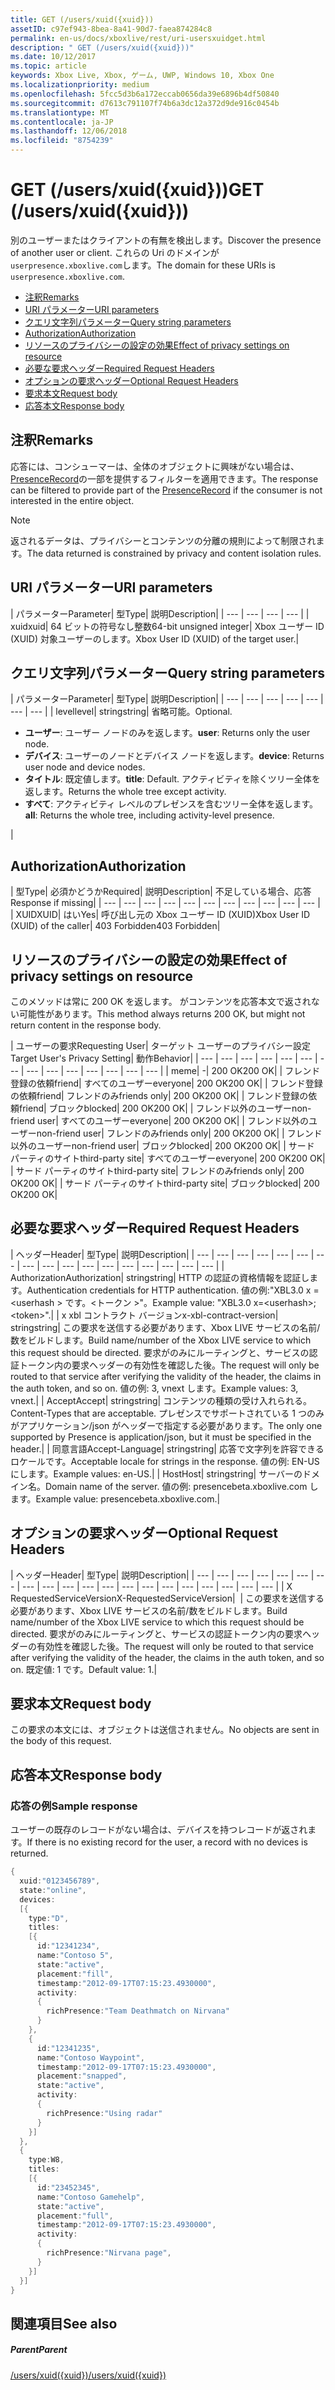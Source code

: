 ```yaml
---
title: GET (/users/xuid({xuid}))
assetID: c97ef943-8bea-8a41-90d7-faea874284c8
permalink: en-us/docs/xboxlive/rest/uri-usersxuidget.html
description: " GET (/users/xuid({xuid}))"
ms.date: 10/12/2017
ms.topic: article
keywords: Xbox Live, Xbox, ゲーム, UWP, Windows 10, Xbox One
ms.localizationpriority: medium
ms.openlocfilehash: 5fcc5d3b6a172eccab0656da39e6896b4df50840
ms.sourcegitcommit: d7613c791107f74b6a3dc12a372d9de916c0454b
ms.translationtype: MT
ms.contentlocale: ja-JP
ms.lasthandoff: 12/06/2018
ms.locfileid: "8754239"
---
```

# <a name="get-usersxuidxuid"></a><span data-ttu-id="7d9a2-104">GET (/users/xuid({xuid}))</span><span class="sxs-lookup"><span data-stu-id="7d9a2-104">GET (/users/xuid({xuid}))</span></span>
<span data-ttu-id="7d9a2-105">別のユーザーまたはクライアントの有無を検出します。</span><span class="sxs-lookup"><span data-stu-id="7d9a2-105">Discover the presence of another user or client.</span></span>
<span data-ttu-id="7d9a2-106">これらの Uri のドメインが`userpresence.xboxlive.com`します。</span><span class="sxs-lookup"><span data-stu-id="7d9a2-106">The domain for these URIs is `userpresence.xboxlive.com`.</span></span>

  * [<span data-ttu-id="7d9a2-107">注釈</span><span class="sxs-lookup"><span data-stu-id="7d9a2-107">Remarks</span></span>](#ID4EV)
  * [<span data-ttu-id="7d9a2-108">URI パラメーター</span><span class="sxs-lookup"><span data-stu-id="7d9a2-108">URI parameters</span></span>](#ID4EDB)
  * [<span data-ttu-id="7d9a2-109">クエリ文字列パラメーター</span><span class="sxs-lookup"><span data-stu-id="7d9a2-109">Query string parameters</span></span>](#ID4EOB)
  * [<span data-ttu-id="7d9a2-110">Authorization</span><span class="sxs-lookup"><span data-stu-id="7d9a2-110">Authorization</span></span>](#ID4E4C)
  * [<span data-ttu-id="7d9a2-111">リソースのプライバシーの設定の効果</span><span class="sxs-lookup"><span data-stu-id="7d9a2-111">Effect of privacy settings on resource</span></span>](#ID4EAE)
  * [<span data-ttu-id="7d9a2-112">必要な要求ヘッダー</span><span class="sxs-lookup"><span data-stu-id="7d9a2-112">Required Request Headers</span></span>](#ID4EVH)
  * [<span data-ttu-id="7d9a2-113">オプションの要求ヘッダー</span><span class="sxs-lookup"><span data-stu-id="7d9a2-113">Optional Request Headers</span></span>](#ID4E1BAC)
  * [<span data-ttu-id="7d9a2-114">要求本文</span><span class="sxs-lookup"><span data-stu-id="7d9a2-114">Request body</span></span>](#ID4E1CAC)
  * [<span data-ttu-id="7d9a2-115">応答本文</span><span class="sxs-lookup"><span data-stu-id="7d9a2-115">Response body</span></span>](#ID4EFDAC)

<a id="ID4EV"></a>


## <a name="remarks"></a><span data-ttu-id="7d9a2-116">注釈</span><span class="sxs-lookup"><span data-stu-id="7d9a2-116">Remarks</span></span>

<span data-ttu-id="7d9a2-117">応答には、コンシューマーは、全体のオブジェクトに興味がない場合は、 [PresenceRecord](../../json/json-presencerecord.md)の一部を提供するフィルターを適用できます。</span><span class="sxs-lookup"><span data-stu-id="7d9a2-117">The response can be filtered to provide part of the [PresenceRecord](../../json/json-presencerecord.md) if the consumer is not interested in the entire object.</span></span>

> [!NOTE] 
> <span data-ttu-id="7d9a2-118">返されるデータは、プライバシーとコンテンツの分離の規則によって制限されます。</span><span class="sxs-lookup"><span data-stu-id="7d9a2-118">The data returned is constrained by privacy and content isolation rules.</span></span>



<a id="ID4EDB"></a>

 
## <a name="uri-parameters"></a><span data-ttu-id="7d9a2-119">URI パラメーター</span><span class="sxs-lookup"><span data-stu-id="7d9a2-119">URI parameters</span></span>

| <span data-ttu-id="7d9a2-120">パラメーター</span><span class="sxs-lookup"><span data-stu-id="7d9a2-120">Parameter</span></span>| <span data-ttu-id="7d9a2-121">型</span><span class="sxs-lookup"><span data-stu-id="7d9a2-121">Type</span></span>| <span data-ttu-id="7d9a2-122">説明</span><span class="sxs-lookup"><span data-stu-id="7d9a2-122">Description</span></span>|
| --- | --- | --- | --- |
| <span data-ttu-id="7d9a2-123">xuid</span><span class="sxs-lookup"><span data-stu-id="7d9a2-123">xuid</span></span>| <span data-ttu-id="7d9a2-124">64 ビットの符号なし整数</span><span class="sxs-lookup"><span data-stu-id="7d9a2-124">64-bit unsigned integer</span></span>| <span data-ttu-id="7d9a2-125">Xbox ユーザー ID (XUID) 対象ユーザーのします。</span><span class="sxs-lookup"><span data-stu-id="7d9a2-125">Xbox User ID (XUID) of the target user.</span></span>|

<a id="ID4EOB"></a>


## <a name="query-string-parameters"></a><span data-ttu-id="7d9a2-126">クエリ文字列パラメーター</span><span class="sxs-lookup"><span data-stu-id="7d9a2-126">Query string parameters</span></span>

| <span data-ttu-id="7d9a2-127">パラメーター</span><span class="sxs-lookup"><span data-stu-id="7d9a2-127">Parameter</span></span>| <span data-ttu-id="7d9a2-128">型</span><span class="sxs-lookup"><span data-stu-id="7d9a2-128">Type</span></span>| <span data-ttu-id="7d9a2-129">説明</span><span class="sxs-lookup"><span data-stu-id="7d9a2-129">Description</span></span>|
| --- | --- | --- | --- | --- | --- | --- |
| <span data-ttu-id="7d9a2-130">level</span><span class="sxs-lookup"><span data-stu-id="7d9a2-130">level</span></span>| <span data-ttu-id="7d9a2-131">string</span><span class="sxs-lookup"><span data-stu-id="7d9a2-131">string</span></span>| <span data-ttu-id="7d9a2-132">省略可能。</span><span class="sxs-lookup"><span data-stu-id="7d9a2-132">Optional.</span></span> <ul><li><span data-ttu-id="7d9a2-133"><b>ユーザー</b>: ユーザー ノードのみを返します。</span><span class="sxs-lookup"><span data-stu-id="7d9a2-133"><b>user</b>: Returns only the user node.</span></span></li><li><span data-ttu-id="7d9a2-134"><b>デバイス</b>: ユーザーのノードとデバイス ノードを返します。</span><span class="sxs-lookup"><span data-stu-id="7d9a2-134"><b>device</b>: Returns user node and device nodes.</span></span></li><li><span data-ttu-id="7d9a2-135"><b>タイトル</b>: 既定値します。</span><span class="sxs-lookup"><span data-stu-id="7d9a2-135"><b>title</b>: Default.</span></span> <span data-ttu-id="7d9a2-136">アクティビティを除くツリー全体を返します。</span><span class="sxs-lookup"><span data-stu-id="7d9a2-136">Returns the whole tree except activity.</span></span></li><li><span data-ttu-id="7d9a2-137"><b>すべて</b>: アクティビティ レベルのプレゼンスを含むツリー全体を返します。</span><span class="sxs-lookup"><span data-stu-id="7d9a2-137"><b>all</b>: Returns the whole tree, including activity-level presence.</span></span></li></ul> |

<a id="ID4E4C"></a>


## <a name="authorization"></a><span data-ttu-id="7d9a2-138">Authorization</span><span class="sxs-lookup"><span data-stu-id="7d9a2-138">Authorization</span></span>

| <span data-ttu-id="7d9a2-139">型</span><span class="sxs-lookup"><span data-stu-id="7d9a2-139">Type</span></span>| <span data-ttu-id="7d9a2-140">必須かどうか</span><span class="sxs-lookup"><span data-stu-id="7d9a2-140">Required</span></span>| <span data-ttu-id="7d9a2-141">説明</span><span class="sxs-lookup"><span data-stu-id="7d9a2-141">Description</span></span>| <span data-ttu-id="7d9a2-142">不足している場合、応答</span><span class="sxs-lookup"><span data-stu-id="7d9a2-142">Response if missing</span></span>|
| --- | --- | --- | --- | --- | --- | --- | --- | --- | --- | --- |
| <span data-ttu-id="7d9a2-143">XUID</span><span class="sxs-lookup"><span data-stu-id="7d9a2-143">XUID</span></span>| <span data-ttu-id="7d9a2-144">はい</span><span class="sxs-lookup"><span data-stu-id="7d9a2-144">Yes</span></span>| <span data-ttu-id="7d9a2-145">呼び出し元の Xbox ユーザー ID (XUID)</span><span class="sxs-lookup"><span data-stu-id="7d9a2-145">Xbox User ID (XUID) of the caller</span></span>| <span data-ttu-id="7d9a2-146">403 Forbidden</span><span class="sxs-lookup"><span data-stu-id="7d9a2-146">403 Forbidden</span></span>|

<a id="ID4EAE"></a>


## <a name="effect-of-privacy-settings-on-resource"></a><span data-ttu-id="7d9a2-147">リソースのプライバシーの設定の効果</span><span class="sxs-lookup"><span data-stu-id="7d9a2-147">Effect of privacy settings on resource</span></span>

<span data-ttu-id="7d9a2-148">このメソッドは常に 200 OK を返します。 がコンテンツを応答本文で返されない可能性があります。</span><span class="sxs-lookup"><span data-stu-id="7d9a2-148">This method always returns 200 OK, but might not return content in the response body.</span></span>

| <span data-ttu-id="7d9a2-149">ユーザーの要求</span><span class="sxs-lookup"><span data-stu-id="7d9a2-149">Requesting User</span></span>| <span data-ttu-id="7d9a2-150">ターゲット ユーザーのプライバシー設定</span><span class="sxs-lookup"><span data-stu-id="7d9a2-150">Target User's Privacy Setting</span></span>| <span data-ttu-id="7d9a2-151">動作</span><span class="sxs-lookup"><span data-stu-id="7d9a2-151">Behavior</span></span>|
| --- | --- | --- | --- | --- | --- | --- | --- | --- | --- | --- | --- | --- | --- |
| <span data-ttu-id="7d9a2-152">me</span><span class="sxs-lookup"><span data-stu-id="7d9a2-152">me</span></span>| -| <span data-ttu-id="7d9a2-153">200 OK</span><span class="sxs-lookup"><span data-stu-id="7d9a2-153">200 OK</span></span>|
| <span data-ttu-id="7d9a2-154">フレンド登録の依頼</span><span class="sxs-lookup"><span data-stu-id="7d9a2-154">friend</span></span>| <span data-ttu-id="7d9a2-155">すべてのユーザー</span><span class="sxs-lookup"><span data-stu-id="7d9a2-155">everyone</span></span>| <span data-ttu-id="7d9a2-156">200 OK</span><span class="sxs-lookup"><span data-stu-id="7d9a2-156">200 OK</span></span>|
| <span data-ttu-id="7d9a2-157">フレンド登録の依頼</span><span class="sxs-lookup"><span data-stu-id="7d9a2-157">friend</span></span>| <span data-ttu-id="7d9a2-158">フレンドのみ</span><span class="sxs-lookup"><span data-stu-id="7d9a2-158">friends only</span></span>| <span data-ttu-id="7d9a2-159">200 OK</span><span class="sxs-lookup"><span data-stu-id="7d9a2-159">200 OK</span></span>|
| <span data-ttu-id="7d9a2-160">フレンド登録の依頼</span><span class="sxs-lookup"><span data-stu-id="7d9a2-160">friend</span></span>| <span data-ttu-id="7d9a2-161">ブロック</span><span class="sxs-lookup"><span data-stu-id="7d9a2-161">blocked</span></span>| <span data-ttu-id="7d9a2-162">200 OK</span><span class="sxs-lookup"><span data-stu-id="7d9a2-162">200 OK</span></span>|
| <span data-ttu-id="7d9a2-163">フレンド以外のユーザー</span><span class="sxs-lookup"><span data-stu-id="7d9a2-163">non-friend user</span></span>| <span data-ttu-id="7d9a2-164">すべてのユーザー</span><span class="sxs-lookup"><span data-stu-id="7d9a2-164">everyone</span></span>| <span data-ttu-id="7d9a2-165">200 OK</span><span class="sxs-lookup"><span data-stu-id="7d9a2-165">200 OK</span></span>|
| <span data-ttu-id="7d9a2-166">フレンド以外のユーザー</span><span class="sxs-lookup"><span data-stu-id="7d9a2-166">non-friend user</span></span>| <span data-ttu-id="7d9a2-167">フレンドのみ</span><span class="sxs-lookup"><span data-stu-id="7d9a2-167">friends only</span></span>| <span data-ttu-id="7d9a2-168">200 OK</span><span class="sxs-lookup"><span data-stu-id="7d9a2-168">200 OK</span></span>|
| <span data-ttu-id="7d9a2-169">フレンド以外のユーザー</span><span class="sxs-lookup"><span data-stu-id="7d9a2-169">non-friend user</span></span>| <span data-ttu-id="7d9a2-170">ブロック</span><span class="sxs-lookup"><span data-stu-id="7d9a2-170">blocked</span></span>| <span data-ttu-id="7d9a2-171">200 OK</span><span class="sxs-lookup"><span data-stu-id="7d9a2-171">200 OK</span></span>|
| <span data-ttu-id="7d9a2-172">サード パーティのサイト</span><span class="sxs-lookup"><span data-stu-id="7d9a2-172">third-party site</span></span>| <span data-ttu-id="7d9a2-173">すべてのユーザー</span><span class="sxs-lookup"><span data-stu-id="7d9a2-173">everyone</span></span>| <span data-ttu-id="7d9a2-174">200 OK</span><span class="sxs-lookup"><span data-stu-id="7d9a2-174">200 OK</span></span>|
| <span data-ttu-id="7d9a2-175">サード パーティのサイト</span><span class="sxs-lookup"><span data-stu-id="7d9a2-175">third-party site</span></span>| <span data-ttu-id="7d9a2-176">フレンドのみ</span><span class="sxs-lookup"><span data-stu-id="7d9a2-176">friends only</span></span>| <span data-ttu-id="7d9a2-177">200 OK</span><span class="sxs-lookup"><span data-stu-id="7d9a2-177">200 OK</span></span>|
| <span data-ttu-id="7d9a2-178">サード パーティのサイト</span><span class="sxs-lookup"><span data-stu-id="7d9a2-178">third-party site</span></span>| <span data-ttu-id="7d9a2-179">ブロック</span><span class="sxs-lookup"><span data-stu-id="7d9a2-179">blocked</span></span>| <span data-ttu-id="7d9a2-180">200 OK</span><span class="sxs-lookup"><span data-stu-id="7d9a2-180">200 OK</span></span>|

<a id="ID4EVH"></a>


## <a name="required-request-headers"></a><span data-ttu-id="7d9a2-181">必要な要求ヘッダー</span><span class="sxs-lookup"><span data-stu-id="7d9a2-181">Required Request Headers</span></span>

| <span data-ttu-id="7d9a2-182">ヘッダー</span><span class="sxs-lookup"><span data-stu-id="7d9a2-182">Header</span></span>| <span data-ttu-id="7d9a2-183">型</span><span class="sxs-lookup"><span data-stu-id="7d9a2-183">Type</span></span>| <span data-ttu-id="7d9a2-184">説明</span><span class="sxs-lookup"><span data-stu-id="7d9a2-184">Description</span></span>|
| --- | --- | --- | --- | --- | --- | --- | --- | --- | --- | --- | --- | --- | --- | --- | --- | --- |
| <span data-ttu-id="7d9a2-185">Authorization</span><span class="sxs-lookup"><span data-stu-id="7d9a2-185">Authorization</span></span>| <span data-ttu-id="7d9a2-186">string</span><span class="sxs-lookup"><span data-stu-id="7d9a2-186">string</span></span>| <span data-ttu-id="7d9a2-187">HTTP の認証の資格情報を認証します。</span><span class="sxs-lookup"><span data-stu-id="7d9a2-187">Authentication credentials for HTTP authentication.</span></span> <span data-ttu-id="7d9a2-188">値の例:"XBL3.0 x =&lt;userhash > です。&lt;トークン >"。</span><span class="sxs-lookup"><span data-stu-id="7d9a2-188">Example value: "XBL3.0 x=&lt;userhash>;&lt;token>".</span></span>|
| <span data-ttu-id="7d9a2-189">x xbl コントラクト バージョン</span><span class="sxs-lookup"><span data-stu-id="7d9a2-189">x-xbl-contract-version</span></span>| <span data-ttu-id="7d9a2-190">string</span><span class="sxs-lookup"><span data-stu-id="7d9a2-190">string</span></span>| <span data-ttu-id="7d9a2-191">この要求を送信する必要があります、Xbox LIVE サービスの名前/数をビルドします。</span><span class="sxs-lookup"><span data-stu-id="7d9a2-191">Build name/number of the Xbox LIVE service to which this request should be directed.</span></span> <span data-ttu-id="7d9a2-192">要求がのみにルーティングと、サービスの認証トークン内の要求ヘッダーの有効性を確認した後。</span><span class="sxs-lookup"><span data-stu-id="7d9a2-192">The request will only be routed to that service after verifying the validity of the header, the claims in the auth token, and so on.</span></span> <span data-ttu-id="7d9a2-193">値の例: 3, vnext します。</span><span class="sxs-lookup"><span data-stu-id="7d9a2-193">Example values: 3, vnext.</span></span>|
| <span data-ttu-id="7d9a2-194">Accept</span><span class="sxs-lookup"><span data-stu-id="7d9a2-194">Accept</span></span>| <span data-ttu-id="7d9a2-195">string</span><span class="sxs-lookup"><span data-stu-id="7d9a2-195">string</span></span>| <span data-ttu-id="7d9a2-196">コンテンツの種類の受け入れられる。</span><span class="sxs-lookup"><span data-stu-id="7d9a2-196">Content-Types that are acceptable.</span></span> <span data-ttu-id="7d9a2-197">プレゼンスでサポートされている 1 つのみがアプリケーション/json がヘッダーで指定する必要があります。</span><span class="sxs-lookup"><span data-stu-id="7d9a2-197">The only one supported by Presence is application/json, but it must be specified in the header.</span></span>|
| <span data-ttu-id="7d9a2-198">同意言語</span><span class="sxs-lookup"><span data-stu-id="7d9a2-198">Accept-Language</span></span>| <span data-ttu-id="7d9a2-199">string</span><span class="sxs-lookup"><span data-stu-id="7d9a2-199">string</span></span>| <span data-ttu-id="7d9a2-200">応答で文字列を許容できるロケールです。</span><span class="sxs-lookup"><span data-stu-id="7d9a2-200">Acceptable locale for strings in the response.</span></span> <span data-ttu-id="7d9a2-201">値の例: EN-US にします。</span><span class="sxs-lookup"><span data-stu-id="7d9a2-201">Example values: en-US.</span></span>|
| <span data-ttu-id="7d9a2-202">Host</span><span class="sxs-lookup"><span data-stu-id="7d9a2-202">Host</span></span>| <span data-ttu-id="7d9a2-203">string</span><span class="sxs-lookup"><span data-stu-id="7d9a2-203">string</span></span>| <span data-ttu-id="7d9a2-204">サーバーのドメイン名。</span><span class="sxs-lookup"><span data-stu-id="7d9a2-204">Domain name of the server.</span></span> <span data-ttu-id="7d9a2-205">値の例: presencebeta.xboxlive.com します。</span><span class="sxs-lookup"><span data-stu-id="7d9a2-205">Example value: presencebeta.xboxlive.com.</span></span>|

<a id="ID4E1BAC"></a>


## <a name="optional-request-headers"></a><span data-ttu-id="7d9a2-206">オプションの要求ヘッダー</span><span class="sxs-lookup"><span data-stu-id="7d9a2-206">Optional Request Headers</span></span>

| <span data-ttu-id="7d9a2-207">ヘッダー</span><span class="sxs-lookup"><span data-stu-id="7d9a2-207">Header</span></span>| <span data-ttu-id="7d9a2-208">型</span><span class="sxs-lookup"><span data-stu-id="7d9a2-208">Type</span></span>| <span data-ttu-id="7d9a2-209">説明</span><span class="sxs-lookup"><span data-stu-id="7d9a2-209">Description</span></span>|
| --- | --- | --- | --- | --- | --- | --- | --- | --- | --- | --- | --- | --- | --- | --- | --- | --- | --- | --- | --- |
| <span data-ttu-id="7d9a2-210">X RequestedServiceVersion</span><span class="sxs-lookup"><span data-stu-id="7d9a2-210">X-RequestedServiceVersion</span></span>|  | <span data-ttu-id="7d9a2-211">この要求を送信する必要があります、Xbox LIVE サービスの名前/数をビルドします。</span><span class="sxs-lookup"><span data-stu-id="7d9a2-211">Build name/number of the Xbox LIVE service to which this request should be directed.</span></span> <span data-ttu-id="7d9a2-212">要求がのみにルーティングと、サービスの認証トークン内の要求ヘッダーの有効性を確認した後。</span><span class="sxs-lookup"><span data-stu-id="7d9a2-212">The request will only be routed to that service after verifying the validity of the header, the claims in the auth token, and so on.</span></span> <span data-ttu-id="7d9a2-213">既定値: 1 です。</span><span class="sxs-lookup"><span data-stu-id="7d9a2-213">Default value: 1.</span></span>|

<a id="ID4E1CAC"></a>


## <a name="request-body"></a><span data-ttu-id="7d9a2-214">要求本文</span><span class="sxs-lookup"><span data-stu-id="7d9a2-214">Request body</span></span>

<span data-ttu-id="7d9a2-215">この要求の本文には、オブジェクトは送信されません。</span><span class="sxs-lookup"><span data-stu-id="7d9a2-215">No objects are sent in the body of this request.</span></span>

<a id="ID4EFDAC"></a>


## <a name="response-body"></a><span data-ttu-id="7d9a2-216">応答本文</span><span class="sxs-lookup"><span data-stu-id="7d9a2-216">Response body</span></span>

<a id="ID4ELDAC"></a>


### <a name="sample-response"></a><span data-ttu-id="7d9a2-217">応答の例</span><span class="sxs-lookup"><span data-stu-id="7d9a2-217">Sample response</span></span>

<span data-ttu-id="7d9a2-218">ユーザーの既存のレコードがない場合は、デバイスを持つレコードが返されます。</span><span class="sxs-lookup"><span data-stu-id="7d9a2-218">If there is no existing record for the user, a record with no devices is returned.</span></span>


```cpp
{
  xuid:"0123456789",
  state:"online",
  devices:
  [{
    type:"D",
    titles:
    [{
      id:"12341234",
      name:"Contoso 5",
      state:"active",
      placement:"fill",
      timestamp:"2012-09-17T07:15:23.4930000",
      activity:
      {
        richPresence:"Team Deathmatch on Nirvana"
      }
    },
    {
      id:"12341235",
      name:"Contoso Waypoint",
      timestamp:"2012-09-17T07:15:23.4930000",
      placement:"snapped",
      state:"active",
      activity:
      {
        richPresence:"Using radar"
      }
    }]
  },
  {
    type:W8,
    titles:
    [{
      id:"23452345",
      name:"Contoso Gamehelp",
      state:"active",
      placement:"full",
      timestamp:"2012-09-17T07:15:23.4930000",
      activity:
      {
        richPresence:"Nirvana page",
      }
    }]
  }]
}

```


<a id="ID4EXDAC"></a>


## <a name="see-also"></a><span data-ttu-id="7d9a2-219">関連項目</span><span class="sxs-lookup"><span data-stu-id="7d9a2-219">See also</span></span>

<a id="ID4EZDAC"></a>


##### <a name="parent"></a><span data-ttu-id="7d9a2-220">Parent</span><span class="sxs-lookup"><span data-stu-id="7d9a2-220">Parent</span></span>

[<span data-ttu-id="7d9a2-221">/users/xuid({xuid})</span><span class="sxs-lookup"><span data-stu-id="7d9a2-221">/users/xuid({xuid})</span></span>](uri-usersxuid.md)
